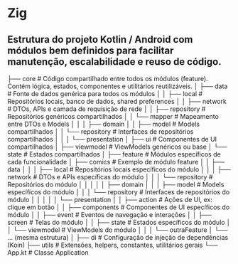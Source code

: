 # Zig
## Estrutura do projeto Kotlin / Android com módulos bem definidos para facilitar manutenção, escalabilidade e reuso de código.

├── core                       # Código compartilhado entre todos os módulos (feature). Contém lógica, estados, componentes e utilitários reutilizáveis.
│   ├── data                   # Fonte de dados genérica para todos os módulos
│   │   ├── local               # Repositórios locais, banco de dados, shared preferences
│   │   ├── network             # DTOs, APIs e camada de requisição de rede
│   │   ├── repository          # Repositórios genéricos compartilhados
│   │   └── mapper              # Mapeamento entre DTOs e Models
│   │
│   ├── domain
│   │   ├── model               # Models compartilhados
│   │   └── repository          # Interfaces de repositórios compartilhados
│   │
│   └── presentation
│       ├── ui                  # Componentes de UI compartilhados
│       ├── viewmodel           # ViewModels genéricos ou base
│       └── state               # Estados compartilhados
│
├── feature                     # Módulos específicos de cada funcionalidade
│   ├── comics                  # Exemplo de módulo feature
│   │   ├── data
│   │   │   ├── local           # Repositórios locais específicos do módulo
│   │   │   ├── network         # DTOs e APIs específicas do módulo
│   │   │   └── repository      # Repositórios do módulo
│   │   │
│   │   ├── domain
│   │   │   ├── model           # Models específicos do módulo
│   │   │   └── repository      # Interfaces de repositórios do módulo
│   │   │
│   │   └── presentation
│   │       ├── action          # Ações de UI, ex: clique em botão
│   │       ├── components      # Componentes de UI específicos do módulo
│   │       ├── event           # Eventos de navegação e interações
│   │       ├── screen          # Telas do módulo
│   │       ├── state           # Estados específicos do módulo
│   │       └── viewmodel       # ViewModels do módulo
│   │
│   └── outraFeature
│       └── ... (mesma estrutura)
│
├── di                          # Configuração de injeção de dependências (Koin)
├── utils                       # Extensões, helpers, constantes, utilitários gerais
└── App.kt                       # Classe Application
